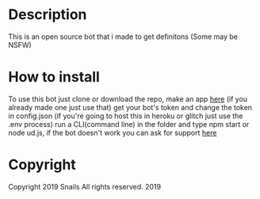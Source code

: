 # Description
This is an open source bot that i made to get definitons (Some may be NSFW)

# How to install
To use this bot just clone or download the repo, make an app [here](https://discordapp.com/developers) (if you already made one just use that) get your bot's token and change the token in config.json (if you're going to host this in heroku or glitch just use the .env process) run a CLI(command line) in the folder and type npm start or node ud.js, if the bot doesn't work you can ask for support [here]()

# Copyright
Copyright 2019 Snails All rights reserved. 2019

